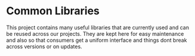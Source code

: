 # Common Libraries

This project contains many useful libraries that are currently used and can be reused across our projects. They are kept here for easy maintenance and also so that consumers get a uniform interface and things dont break across versions or on updates.